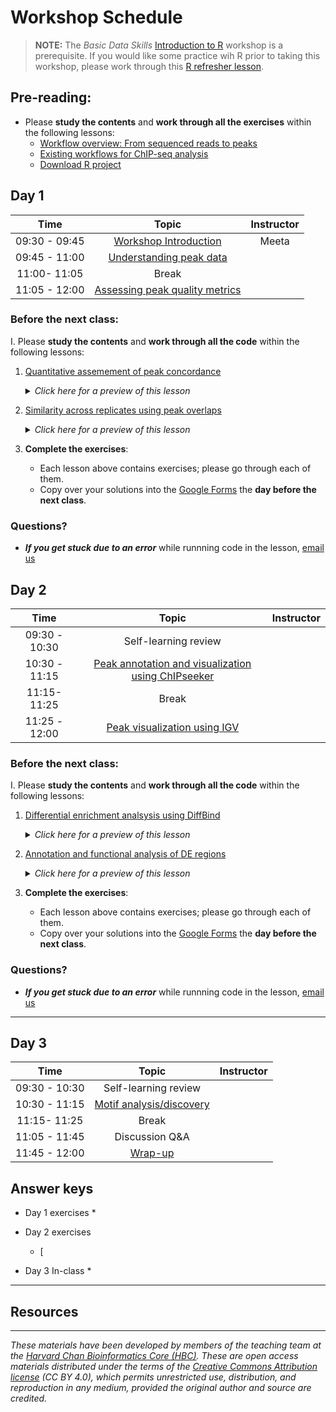 # Workshop Schedule

> **NOTE:** The *Basic Data Skills* [Introduction to R](https://hbctraining.github.io/Intro-to-R-flipped/) workshop is a prerequisite. If you would like some practice wih R prior to taking this workshop, please work through this [R refresher lesson](https://hbctraining.github.io/DGE_workshop_salmon_online/lessons/R_refresher.html).


## Pre-reading:

* Please **study the contents** and **work through all the exercises** within the following lessons:
  * [Workflow overview: From sequenced reads to peaks](../lessons/00a_peak_calling_workflow_review.md)
  * [Existing workflows for ChIP-seq analysis](../lessons/00b_peak_calling_with_nfcore.md)
  * [Download R project]()
 
  
## Day 1

| Time |  Topic  | Instructor |
|:-----------:|:----------:|:--------:|
| 09:30 - 09:45 | [Workshop Introduction]() | Meeta |
| 09:45 - 11:00 | [Understanding peak data](../lessons/01_Introduction_to_peak_files.md)  |  |
| 11:00- 11:05 | Break|  |
| 11:05 - 12:00 | [Assessing peak quality metrics](../lessons/02a_peak_quality_metrics_assesment.md) |  |


### Before the next class:

I. Please **study the contents** and **work through all the code** within the following lessons:
   1. [Quantitative assemement of peak concordance](../lessons/02b_peak_concordance_replicates.md)
      <details>
       <summary><i>Click here for a preview of this lesson</i></summary>
         <br>A two sentence summary of the lesson.... <br><br>In this lesson, we will:<br>
             - Point 1<br>
             - Point 2<br><br>
        </details>
   

   2. [Similarity across replicates using peak overlaps](../lessons/03_peak_overlaps.md)
      <details>
       <summary><i>Click here for a preview of this lesson</i></summary>
         <br>A two sentence summary of the lesson.... <br><br>In this lesson, we will:<br>
             - Point 1<br>
             - Point 2<br><br>
        </details>
        

3. **Complete the exercises**:
   * Each lesson above contains exercises; please go through each of them.
   * Copy over your solutions into the [Google Forms]() the **day before the next class**.


### Questions?
* ***If you get stuck due to an error*** while runnning code in the lesson, [email us](mailto:hbctraining@hsph.harvard.edu) 

## Day 2

| Time |  Topic  | Instructor |
|:-----------:|:----------:|:--------:|
| 09:30 - 10:30 | Self-learning review |  |
| 10:30 - 11:15 | [Peak annotation and visualization using ChIPseeker](../lessons/04_peak_annotation_and_visualization.md)|  |
| 11:15- 11:25 | Break|  |
| 11:25 - 12:00 | [Peak visualization using IGV](05_peak_visualization_with_igv.md)|  |


### Before the next class:

I. Please **study the contents** and **work through all the code** within the following lessons:
   1. [Differential enrichment analsysis using DiffBind](../lessons/06_diffbind_analysis.md)
      <details>
       <summary><i>Click here for a preview of this lesson</i></summary>
         <br>A two sentence summary of the lesson.... <br><br>In this lesson, we will:<br>
             - Point 1<br>
             - Point 2<br><br>
        </details>
   

   2. [Annotation and functional analysis of DE regions](../lessons/07_DE_annotation_and_enrichment_analysis.md)
      <details>
       <summary><i>Click here for a preview of this lesson</i></summary>
         <br>A two sentence summary of the lesson.... <br><br>In this lesson, we will:<br>
             - Point 1<br>
             - Point 2<br><br>
        </details>
        
3. **Complete the exercises**:
   * Each lesson above contains exercises; please go through each of them.
   * Copy over your solutions into the [Google Forms]() the **day before the next class**.

### Questions?
* ***If you get stuck due to an error*** while runnning code in the lesson, [email us](mailto:hbctraining@hsph.harvard.edu) 

***

## Day 3

| Time |  Topic  | Instructor |
|:-----------:|:----------:|:--------:|
| 09:30 - 10:30 | Self-learning review |  |
| 10:30 - 11:15 | [Motif analysis/discovery]() |  |
| 11:15- 11:25 | Break|  |
| 11:05 - 11:45 | Discussion Q&A |  |
| 11:45 - 12:00 | [Wrap-up]() |  |


## Answer keys

* Day 1 exercises 
  * 

* Day 2 exercises 
  * [

* Day 3 In-class 
  * 

***

## Resources



***

*These materials have been developed by members of the teaching team at the [Harvard Chan Bioinformatics Core (HBC)](http://bioinformatics.sph.harvard.edu/). These are open access materials distributed under the terms of the [Creative Commons Attribution license](https://creativecommons.org/licenses/by/4.0/) (CC BY 4.0), which permits unrestricted use, distribution, and reproduction in any medium, provided the original author and source are credited.*
